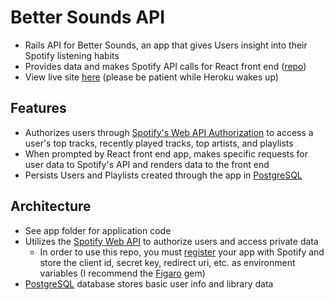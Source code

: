 # Better Sounds API
* Rails API for Better Sounds, an app that gives Users insight into their Spotify listening habits<br>
* Provides data and makes Spotify API calls for React front end ([repo](https://github.com/jtynerbryan/better-sounds))<br>
* View live site [here](https://bettersoundz.herokuapp.com) (please be patient while Heroku wakes up)
## Features
* Authorizes users through [Spotify's Web API Authorization](https://developer.spotify.com/web-api/authorization-guide/) to access a user's top tracks, recently played tracks, top artists, and playlists<br>
* When prompted by React front end app, makes specific requests for user data to Spotify's API and renders data to the front end
* Persists Users and Playlists created through the app in [PostgreSQL](https://www.postgresql.org/)
## Architecture
* See app folder for application code
* Utilizes the [Spotify Web API](https://developer.spotify.com/web-api/authorization-guide/) to authorize users and access private data
  * In order to use this repo, you must [register](https://developer.spotify.com/my-applications/#!/) your app with Spotify and store the client id, secret key, redirect uri, etc. as environment variables (I recommend the [Figaro](https://github.com/laserlemon/figaro) gem)
* [PostgreSQL](https://www.postgresql.org/) database stores basic user info and library data 
